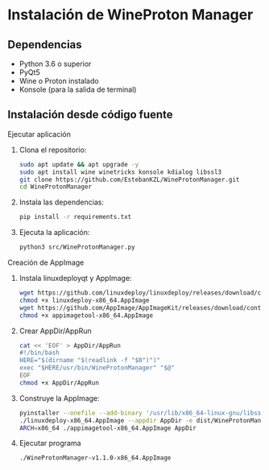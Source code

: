 # Instalación de WineProton Manager

## Dependencias

- Python 3.6 o superior
- PyQt5
- Wine o Proton instalado
- Konsole (para la salida de terminal)

## Instalación desde código fuente

Ejecutar aplicación

1. Clona el repositorio:
   ```bash
   sudo apt update && apt upgrade -y
   sudo apt install wine winetricks konsole kdialog libssl3
   git clone https://github.com/EstebanKZL/WineProtonManager.git
   cd WineProtonManager

2. Instala las dependencias:
   ```bash
   pip install -r requirements.txt

3. Ejecuta la aplicación:

   ```bash
   python3 src/WineProtonManager.py


Creación de AppImage

1. Instala linuxdeployqt y AppImage:

   ```bash
   wget https://github.com/linuxdeploy/linuxdeploy/releases/download/continuous/linuxdeploy-x86_64.AppImage
   chmod +x linuxdeploy-x86_64.AppImage
   wget https://github.com/AppImage/AppImageKit/releases/download/continuous/appimagetool-x86_64.AppImage
   chmod +x appimagetool-x86_64.AppImage   
   
2. Crear AppDir/AppRun

   ```bash
   cat << 'EOF' > AppDir/AppRun
   #!/bin/bash
   HERE="$(dirname "$(readlink -f "$0")")"
   exec "$HERE/usr/bin/WineProtonManager" "$@"
   EOF
   chmod +x AppDir/AppRun
   
3. Construye la AppImage:

   ```bash
   pyinstaller --onefile --add-binary '/usr/lib/x86_64-linux-gnu/libssl.so.3:.' --add-binary '/usr/lib/x86_64-linux-gnu/libcrypto.so.3:.' src/WineProtonManager.py
   ./linuxdeploy-x86_64.AppImage --appdir AppDir -e dist/WineProtonManager -i icons/WineProtonManager.png -d AppDir/WineProtonManager.desktop
   ARCH=x86_64 ./appimagetool-x86_64.AppImage AppDir

4. Ejecutar programa
   
   ```bash
   ./WineProtonManager-v1.1.0-x86_64.AppImage

